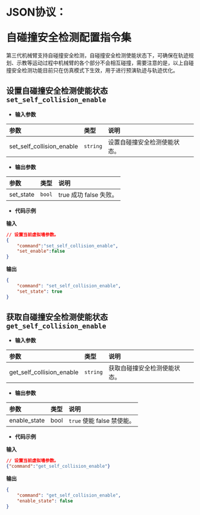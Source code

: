 # <p class="hidden">JSON协议：</p>自碰撞安全检测配置指令集

第三代机械臂支持自碰撞安全检测，自碰撞安全检测使能状态下，可确保在轨迹规划、示教等运动过程中机械臂的各个部分不会相互碰撞，需要注意的是，以上自碰撞安全检测功能目前只在仿真模式下生效，用于进行预演轨迹与轨迹优化。

## 设置自碰撞安全检测使能状态`set_self_collision_enable`

- **输入参数**

|   参数    |   类型    |   说明    |
|   :--     |   :--     |   :--     |
|set_self_collision_enable|`string` |设置自碰撞安全检测使能状态。|


- **输出参数**

|   参数    |   类型    |   说明    |
|   :--     |   :--     |   :--     |
|set_state|`bool`|true 成功  false  失败。|

- **代码示例**

**输入**

```json
// 设置当前虚拟墙参数。
{
    "command":"set_self_collision_enable",
    "set_enable":false
}
```

**输出**

```json
{
    "command": "set_self_collision_enable",
    "set_state": true
}
```


## 获取自碰撞安全检测使能状态`get_self_collision_enable`

- **输入参数**

|   参数    |   类型    |   说明    |
|   :--     |   :--     |   :--     |
|get_self_collision_enable|`string` |获取自碰撞安全检测使能状态。|


- **输出参数**

|   参数    |   类型    |   说明    |
|   :--     |   :--     |   :--     |
|enable_state|bool|`true` 使能  false  禁使能。|

- **代码示例**

**输入**

```json
// 设置当前虚拟墙参数。
{"command":"get_self_collision_enable"}
```

**输出**

```json
{
    "command": "get_self_collision_enable",
    "enable_state": false
}
```

